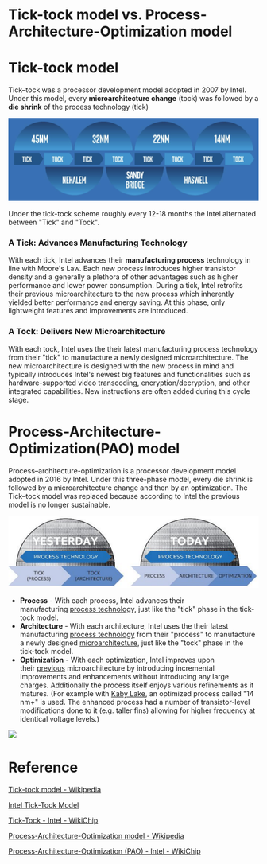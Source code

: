 # Tick-tock model vs. Process-Architecture-Optimization model

# Tick-tock model

Tick–tock was a processor development model adopted in 2007 by Intel. Under this model, every **microarchitecture change** (tock) was followed by a **die shrink** of the process technology (tick)

![](images/Untitled-75f2706a-1880-429a-851b-9aadba20b4ca.png)

Under the tick-tock scheme roughly every 12-18 months the Intel alternated between "Tick" and "Tock".

### A Tick: Advances Manufacturing Technology

With each tick, Intel advances their **manufacturing process** technology in line with Moore's Law. Each new process introduces higher transistor density and a generally a plethora of other advantages such as higher performance and lower power consumption. During a tick, Intel retrofits their previous microarchitecture to the new process which inherently yielded better performance and energy saving. At this phase, only lightweight features and improvements are introduced.

### A Tock: Delivers New Microarchitecture

With each tock, Intel uses the their latest manufacturing process technology from their "tick" to manufacture a newly designed microarchitecture. The new microarchitecture is designed with the new process in mind and typically introduces Intel's newest big features and functionalities such as hardware-supported video transcoding, encryption/decryption, and other integrated capabilities. New instructions are often added during this cycle stage.

# Process-Architecture-Optimization(PAO) model

Process–architecture-optimization is a processor development model adopted in 2016 by Intel. Under this three-phase model, every die shrink is followed by a microarchitecture change and then by an optimization. The Tick–tock model was replaced because according to Intel the previous model is no longer sustainable.

![](images/Untitled-d2c9ac0d-1c73-4ebb-9b45-936a7c46b245.png)

- **Process** - With each process, Intel advances their manufacturing [process technolog](https://en.wikichip.org/wiki/process_technology)y, just like the "tick" phase in the tick-tock model.
- **Architecture** - With each architecture, Intel uses the their latest manufacturing [process technology](https://en.wikichip.org/wiki/process_technology) from their "process" to manufacture a newly designed [microarchitecture](https://en.wikichip.org/wiki/microarchitecture), just like the "tock" phase in the tick-tock model.
- **Optimization** - With each optimization, Intel improves upon their [previous](https://en.wikichip.org/wiki/intel/microarchitectures) microarchitecture by introducing incremental improvements and enhancements without introducing any large charges. Additionally the process itself enjoys various refinements as it matures. (For example with [Kaby Lake](https://en.wikichip.org/wiki/intel/microarchitectures/kaby_lake), an optimized process called "14 nm+" is used. The enhanced process had a number of transistor-level modifications done to it (e.g. taller fins) allowing for higher frequency at identical voltage levels.)

![](Untitled-e5389f51-26ad-4b70-8038-f24cc3030037.png)

# Reference

[Tick-tock model - Wikipedia](https://en.wikipedia.org/wiki/Tick%E2%80%93tock_model)

[Intel Tick-Tock Model](https://www.intel.com/content/www/us/en/silicon-innovations/intel-tick-tock-model-general.html)

[Tick-Tock - Intel - WikiChip](https://en.wikichip.org/wiki/intel/tick-tock)

[Process-Architecture-Optimization model - Wikipedia](https://en.wikipedia.org/wiki/Process-Architecture-Optimization_model)

[Process-Architecture-Optimization (PAO) - Intel - WikiChip](https://en.wikichip.org/wiki/intel/process-architecture-optimization)